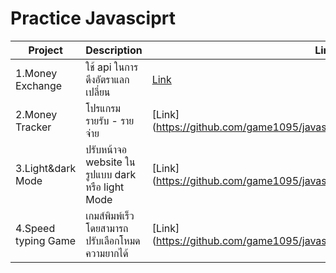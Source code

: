 # Practice Javasciprt

|Project| Description |Link|
|---------|-----------|----|
|1.Money Exchange | ใช้ api ในการดึงอัตราแลกเปลี่ยน | [Link](https://github.com/game1095/javascript/tree/main/money_exchange)|
|2.Money Tracker | โปรแกรมรายรับ - รายจ่าย | [Link] (https://github.com/game1095/javascript/tree/main/money_tracker)|
|3.Light&dark Mode | ปรับหน้าจอ website ในรูปแบบ dark หรือ light Mode| [Link] (https://github.com/game1095/javascript/tree/main/light_dark_mode)|
|4.Speed typing Game | เกมส์พิมพ์เร็ว โดยสามารถปรับเลือกโหมดความยากได้ | [Link] (https://github.com/game1095/javascript/tree/main/speed_typing_game)|
